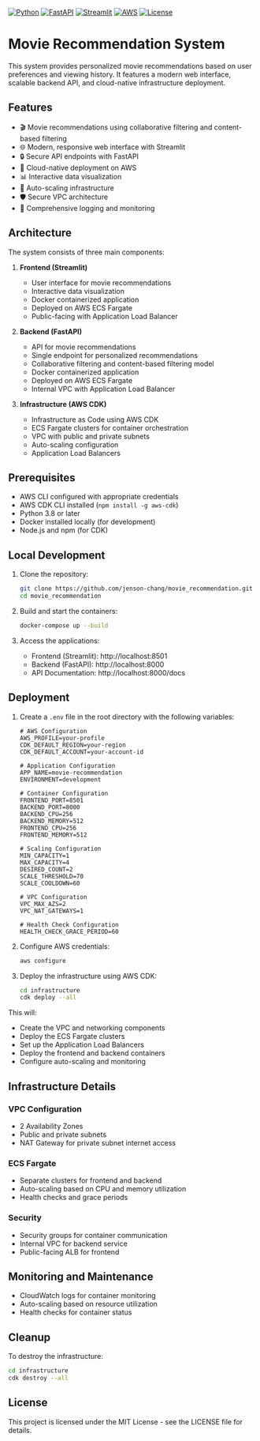 [![Python](https://img.shields.io/badge/python-3.8+-blue.svg)](https://www.python.org/downloads/)
[![FastAPI](https://img.shields.io/badge/FastAPI-0.68.0+-green.svg)](https://fastapi.tiangolo.com/)
[![Streamlit](https://img.shields.io/badge/Streamlit-1.0.0+-red.svg)](https://streamlit.io/)
[![AWS](https://img.shields.io/badge/AWS-CDK-blue.svg)](https://aws.amazon.com/cdk/)
[![License](https://img.shields.io/badge/license-MIT-green.svg)](LICENSE)

# Movie Recommendation System
This system provides personalized movie recommendations based on user preferences and viewing history. It features a modern web interface, scalable backend API, and cloud-native infrastructure deployment.

## Features

- 🎬 Movie recommendations using collaborative filtering and content-based filtering
- 🌐 Modern, responsive web interface with Streamlit
- 🔒 Secure API endpoints with FastAPI
- 🚀 Cloud-native deployment on AWS
- 📊 Interactive data visualization
- 🔄 Auto-scaling infrastructure
- 🛡️ Secure VPC architecture
- 📝 Comprehensive logging and monitoring

## Architecture

The system consists of three main components:

1. **Frontend (Streamlit)**
   - User interface for movie recommendations
   - Interactive data visualization
   - Docker containerized application
   - Deployed on AWS ECS Fargate
   - Public-facing with Application Load Balancer

2. **Backend (FastAPI)**
   - API for movie recommendations
   - Single endpoint for personalized recommendations
   - Collaborative filtering and content-based filtering model
   - Docker containerized application
   - Deployed on AWS ECS Fargate
   - Internal VPC with Application Load Balancer

3. **Infrastructure (AWS CDK)**
   - Infrastructure as Code using AWS CDK
   - ECS Fargate clusters for container orchestration
   - VPC with public and private subnets
   - Auto-scaling configuration
   - Application Load Balancers

## Prerequisites

- AWS CLI configured with appropriate credentials
- AWS CDK CLI installed (`npm install -g aws-cdk`)
- Python 3.8 or later
- Docker installed locally (for development)
- Node.js and npm (for CDK)

## Local Development

1. Clone the repository:
   ```bash
   git clone https://github.com/jenson-chang/movie_recommendation.git
   cd movie_recommendation
   ```

2. Build and start the containers:
   ```bash
   docker-compose up --build
   ```

3. Access the applications:
   - Frontend (Streamlit): http://localhost:8501
   - Backend (FastAPI): http://localhost:8000
   - API Documentation: http://localhost:8000/docs

## Deployment
1. Create a `.env` file in the root directory with the following variables:

   ```env
   # AWS Configuration
   AWS_PROFILE=your-profile
   CDK_DEFAULT_REGION=your-region
   CDK_DEFAULT_ACCOUNT=your-account-id
   
   # Application Configuration
   APP_NAME=movie-recommendation
   ENVIRONMENT=development
   
   # Container Configuration
   FRONTEND_PORT=8501
   BACKEND_PORT=8000
   BACKEND_CPU=256
   BACKEND_MEMORY=512
   FRONTEND_CPU=256
   FRONTEND_MEMORY=512
   
   # Scaling Configuration
   MIN_CAPACITY=1
   MAX_CAPACITY=4
   DESIRED_COUNT=2
   SCALE_THRESHOLD=70
   SCALE_COOLDOWN=60
   
   # VPC Configuration
   VPC_MAX_AZS=2
   VPC_NAT_GATEWAYS=1
   
   # Health Check Configuration
   HEALTH_CHECK_GRACE_PERIOD=60
   ```

2. Configure AWS credentials:
   ```bash
   aws configure
   ```

3. Deploy the infrastructure using AWS CDK:
   ```bash
   cd infrastructure
   cdk deploy --all
   ```

This will:
- Create the VPC and networking components
- Deploy the ECS Fargate clusters
- Set up the Application Load Balancers
- Deploy the frontend and backend containers
- Configure auto-scaling and monitoring

## Infrastructure Details

### VPC Configuration
- 2 Availability Zones
- Public and private subnets
- NAT Gateway for private subnet internet access

### ECS Fargate
- Separate clusters for frontend and backend
- Auto-scaling based on CPU and memory utilization
- Health checks and grace periods

### Security
- Security groups for container communication
- Internal VPC for backend service
- Public-facing ALB for frontend

## Monitoring and Maintenance

- CloudWatch logs for container monitoring
- Auto-scaling based on resource utilization
- Health checks for container status

## Cleanup

To destroy the infrastructure:
```bash
cd infrastructure
cdk destroy --all
```

## License

This project is licensed under the MIT License - see the LICENSE file for details.
